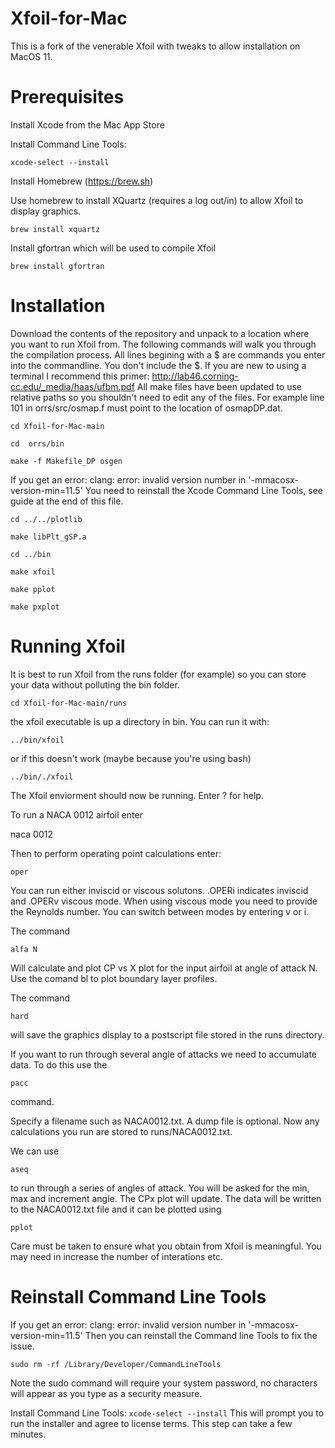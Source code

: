 # Xfoil-for-Mac
This is a fork of the venerable Xfoil with tweaks to allow installation on MacOS 11.

Prerequisites
=============

Install Xcode from the Mac App Store

Install Command Line Tools:

```xcode-select --install```

Install Homebrew (https://brew.sh)

Use homebrew to install XQuartz (requires a log out/in) to allow Xfoil to display graphics.

```brew install xquartz```

Install gfortran which will be used to compile Xfoil

```brew install gfortran```

Installation
============

Download the contents of the repository and unpack to a location where you want to run Xfoil from. The following commands will walk you through the compilation process. All lines begining with a $ are commands you enter into the commandline. You don't include the $. If you are new to using a terminal I recommend this primer:
http://lab46.corning-cc.edu/_media/haas/ufbm.pdf
All make files have been updated to use relative paths so you shouldn't need to edit any of the files. For example line 101 in orrs/src/osmap.f must point to the location of osmapDP.dat.

```cd Xfoil-for-Mac-main```

```cd  orrs/bin```

```make -f Makefile_DP osgen```

If you get an error:
clang: error: invalid version number in '-mmacosx-version-min=11.5'
You need to reinstall the Xcode Command Line Tools, see guide at the end of this file.

```cd ../../plotlib```

```make libPlt_gSP.a```

```cd ../bin```

```make xfoil```

```make pplot```

```make pxplot```

Running Xfoil
=============

It is best to run Xfoil from the runs folder (for example) so you can store your data without polluting the bin folder.

```cd Xfoil-for-Mac-main/runs```

the xfoil executable is up a directory in bin. You can run it with:

```../bin/xfoil```

or if this doesn't work (maybe because you're using bash)

```../bin/./xfoil```

The Xfoil enviorment should now be running. Enter ? for help.

To run a NACA 0012 airfoil enter

naca 0012

Then to perform operating point calculations enter:

```oper```

You can run either inviscid or viscous solutons. 
.OPERi indicates inviscid and .OPERv viscous mode.
When using viscous mode you need to provide the Reynolds number. You can switch between modes by entering v or i.

The command

```alfa N```

Will calculate and plot CP vs X plot for the input airfoil at angle of attack N.
Use the comand bl to plot boundary layer profiles.

The command

```hard```

will save the graphics display to a postscript file stored in the runs directory.

If you want to run through several angle of attacks we need to accumulate data. To do this use the 

```pacc```

command.

Specify a filename such as NACA0012.txt. A dump file is optional. Now any calculations you run are stored to runs/NACA0012.txt.

We can use

```aseq```

to run through a series of angles of attack. You will be asked for the min, max and increment angle.
The CPx plot will update. The data will be written to the NACA0012.txt file and it can be plotted using

```pplot```

Care must be taken to ensure what you obtain from Xfoil is meaningful. You may need in increase the number of interations etc.

Reinstall Command Line Tools
============================

If you get an error:
clang: error: invalid version number in '-mmacosx-version-min=11.5'
Then you can reinstall the Command line Tools to fix the issue.

```sudo rm -rf /Library/Developer/CommandLineTools```

Note the sudo command will require your system password, no characters will appear as you type as a security measure. 

Install Command Line Tools:
```xcode-select --install```
This will prompt you to run the installer and agree to license terms. This step can take a few minutes.
